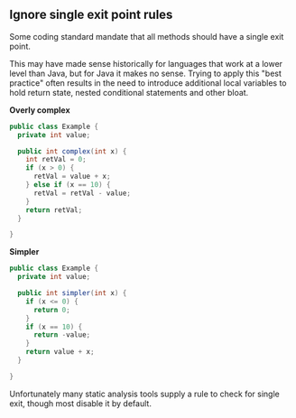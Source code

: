 ## Ignore single exit point rules

Some coding standard mandate that all methods should have a single exit point.

This may have made sense historically for languages that work at a lower level than Java, but for Java it makes no sense. Trying to apply this "best practice" often results in the need to introduce additional local variables to hold return state, nested conditional statements and other bloat.

**Overly complex**
```java
public class Example {
  private int value;

  public int complex(int x) {
    int retVal = 0;
    if (x > 0) {
      retVal = value + x;
    } else if (x == 10) {
      retVal = retVal - value;
    }
    return retVal;
  }

}
```

**Simpler**
```java
public class Example {
  private int value;

  public int simpler(int x) {
    if (x <= 0) {
      return 0;
    }
    if (x == 10) {
      return -value;
    }
    return value + x;
  }

}
```

Unfortunately many static analysis tools supply a rule to check for single exit, though most disable it by default.

